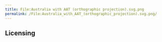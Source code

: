 ```yaml
---
title: File:Australia with AAT (orthographic projection).svg.png
permalink: /File:Australia_with_AAT_(orthographic_projection).svg.png/
---
```


## Licensing